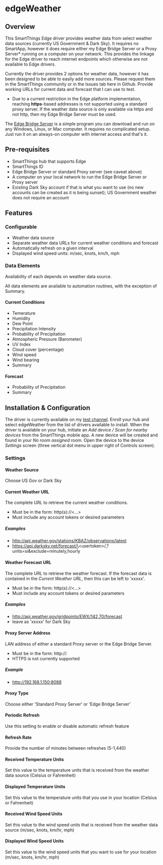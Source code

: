 # edgeWeather
## Overview
This SmartThings Edge driver provides weather data from select weather data sources (currently US Government & Dark Sky).  It requires no SmartApp, however it does require either my Edge Bridge Server or a Proxy Server* running on a computer on your network.  This provides the linkage for the Edge driver to reach internet endpoints which otherwise are not available to Edge drivers.  

Currently the driver provides 2 options for weather data, however it has been designed to be able to easily add more sources.  Please request them in the SmartThings community or in the Issues tab here in Github.  Provide working URLs for current data and forecast that I can use to test.

* Due to a current restriction in the Edge platform implementation, reaching **https**-based addresses is not supported using a standard proxy server.  If the weather data source is only available via https and not http, then my Edge Bridge Server must be used.

The [Edge Bridge Server](https://github.com/toddaustin07/edgebridge) is a simple program you can download and run on any Windows, Linux, or Mac computer.  It requires no complicated setup. Just run it on an always-on computer with internet access and that's it.

## Pre-requisites
* SmartThings hub that supports Edge
* SmartThings ID
* Edge Bridge Server or standard Proxy server (see caveat above)
* A computer on your local network to run the Edge Bridge Server or Proxy server
* Existing Dark Sky account if that is what you want to use (no new accounts can be created as it is being sunset); US Government weather does not require an account

## Features
### Configurable 
* Weather data source
* Separate weather data URLs for current weather conditions and forecast
* Automatically refresh on a given interval
* Displayed wind speed units: m/sec, knots, km/h, mph
### Data Elements
Availability of each depends on weather data source.

All data elements are available to automation routines, with the exception of Summary.
#### Current Conditions
* Temerature
* Humidity
* Dew Point
* Precipitation Intensity
* Probability of Precipitation
* Atmospheric Pressure (Barometer)
* UV Index
* Cloud cover (percentage)
* Wind speed
* Wind bearing
* Summary
#### Forecast
* Probability of Precipitation
* Summary
## Installation & Configuration
The driver is currently available on my [test channel](https://bestow-regional.api.smartthings.com/invite/Q1jP7BqnNNlL).  Enroll your hub and select edgeWeather from the list of drivers available to install.
When the driver is available on your hub, initiate an *Add device / Scan for nearby devices* from the SmartThings mobile app.  A new device will be created and found in your *No room assigned* room.  Open the device to the device *Settings* screen (three vertical dot menu in upper right of Controls screen).

### Settings
#### Weather Source
Choose US Gov or Dark Sky
#### Current Weather URL
The complete URL to retrieve the current weather conditions.

* Must be in the form: http(s)://<...>
* Must include any account tokens or desired parameters
##### Examples
* http://api.weather.gov/stations/KBAZ/observations/latest
* https://api.darksky.net/forecast/\<usertoken\>/<latitude>,<longitude>?units=si&exclude=minutely,hourly
#### Weather Forecast URL
The complete URL to retrieve the weather forecast.  If the forecast data is contained in the *Current Weather URL*, then this can be left to 'xxxxx'.

* Must be in the form: http(s)://<...>
* Must include any account tokens or desired parameters
##### Examples
* http://api.weather.gov/gridpoints/EWX/142,70/forecast
* leave as 'xxxxx' for Dark Sky

#### Proxy Server Address
LAN address of either a standard Proxy server or the Edge Bridge Server.
* Must be in the form: http://<IP address>:<port number>
* HTTPS is not currently supported
##### Example
* http://192.168.1.150:8088

#### Proxy Type
Choose either 'Standard Proxy Server' or 'Edge Bridge Server'

#### Periodic Refresh
Use this setting to enable or disable automatic refresh feature

#### Refresh Rate
Provide the number of minutes between refreshes (5-1,440)

#### Received Temperature Units
Set this value to the temperature units that is received from the weather data source (Celsius or Fahrenheit)

#### Displayed Temperature Units
Set this value to the temperature units that you use in your location (Celsius or Fahrenheit)

#### Received Wind Speed Units
Set this value to the wind speed units that is received from the weather data source (m/sec, knots, km/hr, mph)

#### Displayed Wind Speed Units
Set this value to the wind speed units that you want to use for your location (m/sec, knots, km/hr, mph)
